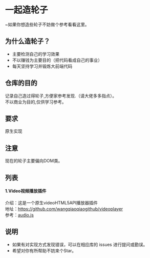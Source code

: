 # 一起造轮子
~如果你想造些轮子不妨做个参考看看这里。
<br/>
## 为什么造轮子？
* 主要检测自己的学习效果
* 不以赚钱为主要目的（把代码看成自己的事业）
* 每天坚持学习并锻炼大前端代码
## 仓库的目的
记录自己造过得轮子,方便家参考发现.（请大佬多多指点）。
<br/>
不以商业为目的,仅供学习参考。
<br/>
## 要求
原生实现
<br/>
## 注意
现在的轮子主要偏向DOM类。
<br/>
## 列表
#### 1.Video视频播放插件
介绍：这是一个原生videoHTML5API播放器插件
<br/>
地址：https://github.com/wangqiaoqiaogithub/videoplayer
<br/>
参考：[audio.js](https://github.com/wangqiaoqiaogithub/videoplayer/blob/master/src/js/audio.js "悬停显示")
## 说明
* 如果有对实现方式发现错误，可以在相应库的 issues 进行提问或勘误。
* 希望对你有所帮助不妨来个Star。
